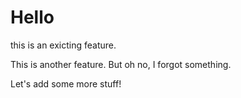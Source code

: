 # Hello

this is an exicting feature.

This is another feature. But oh no, I forgot something.

Let's add some more stuff!
